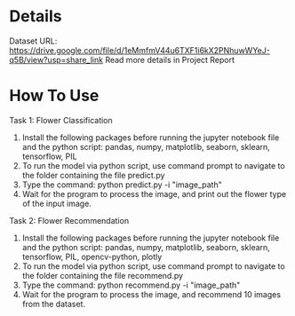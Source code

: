 # Details
Dataset URL: https://drive.google.com/file/d/1eMmfmV44u6TXF1i6kX2PNhuwWYeJ-q5B/view?usp=share_link
Read more details in Project Report

# How To Use
Task 1: Flower Classification
1. Install the following packages before running the jupyter notebook file and the python script: pandas, numpy, matplotlib, seaborn, sklearn, tensorflow, PIL
2. To run the model via python script, use command prompt to navigate to the folder containing the file predict.py
3. Type the command: python predict.py -i "image_path"
4. Wait for the program to process the image, and print out the flower type of the input image.

Task 2: Flower Recommendation
1. Install the following packages before running the jupyter notebook file and the python script: pandas, numpy, matplotlib, seaborn, sklearn, tensorflow, PIL, opencv-python, plotly
2. To run the model via python script, use command prompt to navigate to the folder containing the file recommend.py
3. Type the command: python recommend.py -i "image_path"
4. Wait for the program to process the image, and recommend 10 images from the dataset.
